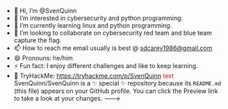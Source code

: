 - 👋 Hi, I’m @SvenQuinn
- 👀 I’m interested in cybersecurity and python programming.
- 🌱 I’m currently learning linux and python programming.
- 💞️ I’m looking to collaborate on cybersecurity red team and blue team capture the flag. 
- 📫 How to reach me email usually is best @ sdcarey1986@gmail.com
- 😄 Pronouns: he/him
- ⚡ Fun fact: I enjoy different challenges and like to keep learning.
- 🔗 TryHackMe: https://tryhackme.com/p/SvenQuinn 
<span style="color: red;">text</span>  
SvenQuinn/SvenQuinn is a ✨ special ✨ repository because its `README.md` (this file) appears on your GitHub profile.
You can click the Preview link to take a look at your changes.
--->
